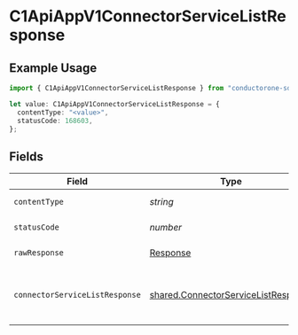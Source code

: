 # C1ApiAppV1ConnectorServiceListResponse

## Example Usage

```typescript
import { C1ApiAppV1ConnectorServiceListResponse } from "conductorone-sdk-typescript/sdk/models/operations";

let value: C1ApiAppV1ConnectorServiceListResponse = {
  contentType: "<value>",
  statusCode: 168603,
};
```

## Fields

| Field                                                                                                 | Type                                                                                                  | Required                                                                                              | Description                                                                                           |
| ----------------------------------------------------------------------------------------------------- | ----------------------------------------------------------------------------------------------------- | ----------------------------------------------------------------------------------------------------- | ----------------------------------------------------------------------------------------------------- |
| `contentType`                                                                                         | *string*                                                                                              | :heavy_check_mark:                                                                                    | HTTP response content type for this operation                                                         |
| `statusCode`                                                                                          | *number*                                                                                              | :heavy_check_mark:                                                                                    | HTTP response status code for this operation                                                          |
| `rawResponse`                                                                                         | [Response](https://developer.mozilla.org/en-US/docs/Web/API/Response)                                 | :heavy_check_mark:                                                                                    | Raw HTTP response; suitable for custom response parsing                                               |
| `connectorServiceListResponse`                                                                        | [shared.ConnectorServiceListResponse](../../../sdk/models/shared/connectorservicelistresponse.md)     | :heavy_minus_sign:                                                                                    | The ConnectorServiceListResponse message contains a list of results and a nextPageToken if applicable |